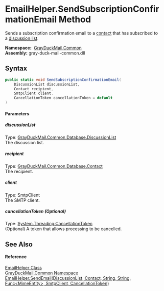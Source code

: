 EmailHelper.SendSubscriptionConfirmationEmail Method
====================================================
Sends a subscription confirmation email to a [contact][1] that has subscribed to a [discussion list][2].

  **Namespace:**  [GrayDuckMail.Common][3]  
  **Assembly:** gray-duck-mail-common.dll

Syntax
------

```csharp
public static void SendSubscriptionConfirmationEmail(
	DiscussionList discussionList,
	Contact recipient,
	SmtpClient client,
	CancellationToken cancellationToken = default
)
```

#### Parameters

##### *discussionList*
Type: [GrayDuckMail.Common.Database.DiscussionList][2]  
 The discussion list.

##### *recipient*
Type: [GrayDuckMail.Common.Database.Contact][1]  
 The recipient.

##### *client*
Type: SmtpClient  
 The SMTP client.

##### *cancellationToken* (Optional)
Type: [System.Threading.CancellationToken][4]  
 (Optional) A token that allows processing to be cancelled.


See Also
--------

#### Reference
[EmailHelper Class][5]  
[GrayDuckMail.Common Namespace][3]  
[EmailHelper.SendEmail(DiscussionList, Contact, String, String, Func&lt;MimeEntity>, SmtpClient, CancellationToken)][6]  

[1]: ../../GrayDuckMail.Common.Database/Contact/README.md
[2]: ../../GrayDuckMail.Common.Database/DiscussionList/README.md
[3]: ../README.md
[4]: https://docs.microsoft.com/dotnet/api/system.threading.cancellationtoken
[5]: README.md
[6]: SendEmail.md